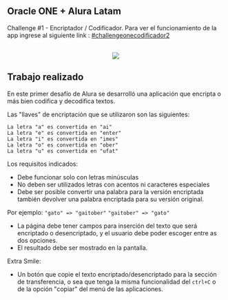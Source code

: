 ## Oracle ONE + Alura Latam
Challenge #1 - Encriptador / Codificador. Para ver el funcionamiento de la app ingrese al siguiente link : [#challengeonecodificador2](https://ndorola.github.io/encriptador/)
<br></br>
<div align='center'>
  <img src="https://media.giphy.com/media/E8bphxyLZLKyWTQNbq/giphy.gif"/>
</div>

## Trabajo realizado
En este primer desafío de Alura se desarrolló una aplicación que encripta o más bien codifica y decodifica textos.

Las "llaves" de encriptación que se utilizaron son las siguientes:
```
La letra "a" es convertida en "ai"
La letra "e" es convertida en "enter"
La letra "i" es convertida en "imes"
La letra "o" es convertida en "ober"
La letra "u" es convertida en "ufat"
```

Los requisitos indicados:

- Debe funcionar solo con letras minúsculas
- No deben ser utilizados letras con acentos ni caracteres especiales
- Debe ser posible convertir una palabra para la versión encriptada también devolver una palabra encriptada para su versión original. 

Por ejemplo:
`"gato" => "gaitober"`
`"gaitober" => "gato"`

- La página debe tener campos para 
inserción del texto que será encriptado o desencriptado, y el usuario debe poder escoger entre as dos opciones.
- El resultado debe ser mostrado en la pantalla.

Extra Smile:
- Un botón que copie el texto encriptado/desencriptado para la sección de transferencia, o sea que tenga la misma funcionalidad del `ctrl+C` o de la opción "copiar" del menú de las aplicaciones.<br></br>


